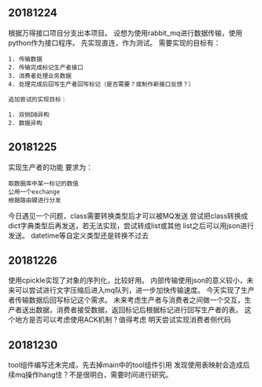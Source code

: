 ## 20181224
根据万得接口项目分支出本项目。
设想为使用rabbit_mq进行数据传输，使用python作为接口程序。
先实现直连，作为测试。
    需要实现的目标有：

    1. 传输数据
    2. 传输完成标记生产者接口
    3. 消费者处理业务数据
    4. 处理完成后回写生产者回写标记（是否需要？或制作新接口反馈？）

    追加尝试的实现目标：

    1. 双侧DB异构
    2. 数据异构


## 20181225
实现生产者的功能
要求为：

    取数据库中某一标记的数值
    公用一个exchange
    根据路由键进行分发

今日遇见一个问题，class需要转换类型后才可以被MQ发送
尝试把class转换成dict字典类型后再发送，若无法实现，尝试转成list或其他
list之后可以用json进行发送。
datetime等自定义类型还是转换不过去

## 20181226
使用cpickle实现了对象的序列化，比较好用。
内部传输使用json的意义较小，未来可以尝试进行文字压缩后进入mq队列，进一步加快传输速度。
今天实现了生产者传输数据后回写标记这个需求。
未来考虑生产者与消费者之间做一个交互，生产者送出数据，消费者接受数据，返回标记后根据标记进行回写生产者的表。
    这个地方是否可以考虑使用ACK机制？值得考虑
明天尝试实现消费者侧代码
## 20181230
tool组件编写还未完成，先去掉main中的tool组件引用
发现使用表映射会造成后续mq操作hang住？不是很明白，需要时间进行研究。
